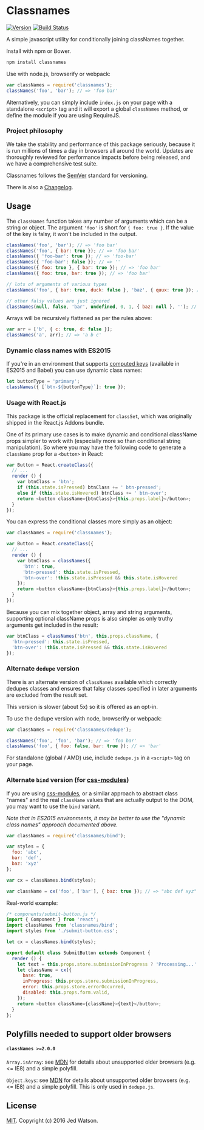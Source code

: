 Classnames
===========

[![Version](http://img.shields.io/npm/v/classnames.svg)](https://www.npmjs.org/package/classnames)
[![Build Status](https://travis-ci.org/JedWatson/classnames.svg?branch=master)](https://travis-ci.org/JedWatson/classnames)

A simple javascript utility for conditionally joining classNames together.

Install with npm or Bower.

```sh
npm install classnames
```

Use with node.js, browserify or webpack:

```js
var classNames = require('classnames');
classNames('foo', 'bar'); // => 'foo bar'
```

Alternatively, you can simply include `index.js` on your page with a standalone `<script>` tag and it will export a global `classNames` method, or define the module if you are using RequireJS.

### Project philosophy

We take the stability and performance of this package seriously, because it is run millions of times a day in browsers all around the world. Updates are thoroughly reviewed for performance impacts before being released, and we have a comprehensive test suite.

Classnames follows the [SemVer](http://semver.org/) standard for versioning.

There is also a [Changelog](https://github.com/JedWatson/classnames/blob/master/HISTORY.md).

## Usage

The `classNames` function takes any number of arguments which can be a string or object.
The argument `'foo'` is short for `{ foo: true }`. If the value of the key is falsy, it won't be included in the output.

```js
classNames('foo', 'bar'); // => 'foo bar'
classNames('foo', { bar: true }); // => 'foo bar'
classNames({ 'foo-bar': true }); // => 'foo-bar'
classNames({ 'foo-bar': false }); // => ''
classNames({ foo: true }, { bar: true }); // => 'foo bar'
classNames({ foo: true, bar: true }); // => 'foo bar'

// lots of arguments of various types
classNames('foo', { bar: true, duck: false }, 'baz', { quux: true }); // => 'foo bar baz quux'

// other falsy values are just ignored
classNames(null, false, 'bar', undefined, 0, 1, { baz: null }, ''); // => 'bar 1'
```

Arrays will be recursively flattened as per the rules above:

```js
var arr = ['b', { c: true, d: false }];
classNames('a', arr); // => 'a b c'
```

### Dynamic class names with ES2015

If you're in an environment that supports [computed keys](http://www.ecma-international.org/ecma-262/6.0/#sec-object-initializer) (available in ES2015 and Babel) you can use dynamic class names:

```js
let buttonType = 'primary';
classNames({ [`btn-${buttonType}`]: true });
```

### Usage with React.js

This package is the official replacement for `classSet`, which was originally shipped in the React.js Addons bundle.

One of its primary use cases is to make dynamic and conditional className props simpler to work with (especially more so than conditional string manipulation). So where you may have the following code to generate a `className` prop for a `<button>` in React:

```js
var Button = React.createClass({
  // ...
  render () {
    var btnClass = 'btn';
    if (this.state.isPressed) btnClass += ' btn-pressed';
    else if (this.state.isHovered) btnClass += ' btn-over';
    return <button className={btnClass}>{this.props.label}</button>;
  }
});
```

You can express the conditional classes more simply as an object:

```js
var classNames = require('classnames');

var Button = React.createClass({
  // ...
  render () {
    var btnClass = classNames({
      'btn': true,
      'btn-pressed': this.state.isPressed,
      'btn-over': !this.state.isPressed && this.state.isHovered
    });
    return <button className={btnClass}>{this.props.label}</button>;
  }
});
```

Because you can mix together object, array and string arguments, supporting optional className props is also simpler as only truthy arguments get included in the result:

```js
var btnClass = classNames('btn', this.props.className, {
  'btn-pressed': this.state.isPressed,
  'btn-over': !this.state.isPressed && this.state.isHovered
});
```


### Alternate `dedupe` version

There is an alternate version of `classNames` available which correctly dedupes classes and ensures that falsy classes specified in later arguments are excluded from the result set.

This version is slower (about 5x) so it is offered as an opt-in.

To use the dedupe version with node, browserify or webpack:

```js
var classNames = require('classnames/dedupe');

classNames('foo', 'foo', 'bar'); // => 'foo bar'
classNames('foo', { foo: false, bar: true }); // => 'bar'
```

For standalone (global / AMD) use, include `dedupe.js` in a `<script>` tag on your page.


### Alternate `bind` version (for [css-modules](https://github.com/css-modules/css-modules))

If you are using [css-modules](https://github.com/css-modules/css-modules), or a similar approach to abstract class "names" and the real `className` values that are actually output to the DOM, you may want to use the `bind` variant.

_Note that in ES2015 environments, it may be better to use the "dynamic class names" approach documented above._

```js
var classNames = require('classnames/bind');

var styles = {
  foo: 'abc',
  bar: 'def',
  baz: 'xyz'
};

var cx = classNames.bind(styles);

var className = cx('foo', ['bar'], { baz: true }); // => "abc def xyz"
```

Real-world example:

```js
/* components/submit-button.js */
import { Component } from 'react';
import classNames from 'classnames/bind';
import styles from './submit-button.css';

let cx = classNames.bind(styles);

export default class SubmitButton extends Component {
  render () {
    let text = this.props.store.submissionInProgress ? 'Processing...' : 'Submit';
    let className = cx({
      base: true,
      inProgress: this.props.store.submissionInProgress,
      error: this.props.store.errorOccurred,
      disabled: this.props.form.valid,
    });
    return <button className={className}>{text}</button>;
  }
};

```


## Polyfills needed to support older browsers

#### `classNames >=2.0.0`

`Array.isArray`: see [MDN](https://developer.mozilla.org/en-US/docs/Web/JavaScript/Reference/Global_Objects/Array/isArray) for details about unsupported older browsers (e.g. <= IE8) and a simple polyfill.

`Object.keys`: see [MDN](https://developer.mozilla.org/en-US/docs/Web/JavaScript/Reference/Global_Objects/Object/keys) for details about unsupported older browsers (e.g. <= IE8) and a simple polyfill. This is only used in `dedupe.js`.

## License

[MIT](LICENSE). Copyright (c) 2016 Jed Watson.
